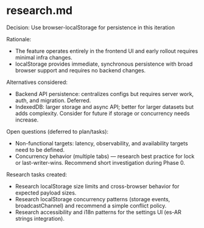 # research.md


Decision: Use browser-localStorage for persistence in this iteration

Rationale:

- The feature operates entirely in the frontend UI and early rollout requires minimal infra changes.
- localStorage provides immediate, synchronous persistence with broad browser support and requires no backend changes.

Alternatives considered:

- Backend API persistence: centralizes configs but requires server work, auth, and migration. Deferred.
- IndexedDB: larger storage and async API; better for larger datasets but adds complexity. Consider for future if storage or concurrency needs increase.

Open questions (deferred to plan/tasks):

- Non-functional targets: latency, observability, and availability targets need to be defined.
- Concurrency behavior (multiple tabs) — research best practice for lock or last-writer-wins. Recommend short investigation during Phase 0.

Research tasks created:

- Research localStorage size limits and cross-browser behavior for expected payload sizes.
- Research localStorage concurrency patterns (storage events, broadcastChannel) and recommend a simple conflict policy.
- Research accessibility and i18n patterns for the settings UI (es-AR strings integration).

